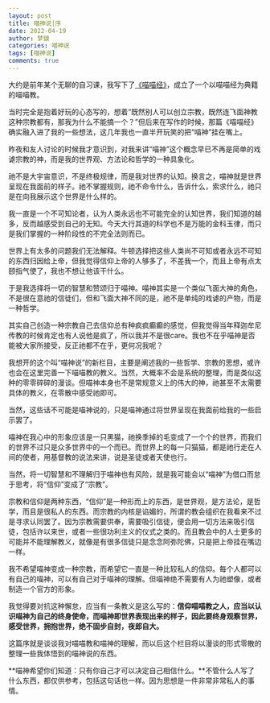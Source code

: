 ```yaml
---
layout: post
title: 喵神说|序
date: 2022-04-19
author: 梦貘
categories: 喵神说
tags: [喵神说]
comments: true
---
```


大约是前年某个无聊的自习课，我写下了[《喵喵经》](http://mo.b-hu.org/mord)，成立了一个以喵喵经为典籍的喵喵教。

当时完全是抱着好玩的心态写的，想着“既然别人可以创立宗教，既然连飞面神教这种宗教都有，那我为什么不能搞一个？”但后来在写作的时候，那篇《喵喵经》确实融入进了我的一些想法，这几年我也一直半开玩笑的把“喵神”挂在嘴上。

昨夜和友人讨论的时候我才意识到，对我来讲“喵神”这个概念早已不再是简单的戏谑宗教的神，而是我的世界观、方法论和哲学的一种具象化。

祂不是大宇宙意识，不是终极规律，而是我对世界的认知。换言之，喵神就是世界呈现在我面前的样子。祂不掌握规则，祂不命令什么，告诉什么，索求什么，祂只是在向我展示这个世界是什么样的。

我一直是一个不可知论者，认为人类永远也不可能完全的认知世界，我们知道的越多，反而越感受到自己的无知。今天大行其道的科学也不是万能的金科玉律，而只是我们掌握的一种阶段性的不完全法则而已。

世界上有太多的问题我们无法解释。牛顿选择把这些人类尚不可知或者永远不可知的东西归因给上帝，但我觉得信仰上帝的人够多了，不差我一个，而且上帝有点太颐指气使了，我也不想让他该干什么。

于是我选择将一切的智慧和赞颂归于喵神。喵神其实是一个类似飞面大神的角色，不是很在意祂的信徒们，但和飞面大神不同的是，祂不是单纯的戏谑的产物，而是一种哲学。

其实自己创造一种宗教自己去信仰总有种疯疯癫癫的感觉，但我觉得当年释迦牟尼传教的时候肯定也有人说他是疯了，所以我并不是很care。我也不在乎喵神是否能被大家所接受，反正祂都不在乎，更何况我呢？

我想开的这个叫“喵神说”的新栏目，主要是阐述我的一些哲学、宗教的思想，或许也会在这里完善一下喵喵教的教义。当然，大概率不会是系统的整理，而是类似这种的零零碎碎的漫谈。但喵神本身也不是常规意义上的伟大的神，祂甚至不太需要具体的教义，在零散中感受祂即可。

当然，这些话不可能是喵神说的，只是喵神通过将世界呈现在我面前给我的一些启示罢了。

喵神在我心中的形象应该是一只黑猫，祂换季掉的毛变成了一个个的世界，而我们的世界不过只是众多世界中的一个而已。而世界上的每一只猫猫，都是祂行走在人间的使者，用基督教的说法来讲，说是圣徒或者天使也行。

当然，将一切智慧和不理解归于喵神也有风险，就是我可能会以“喵神”为借口而怠于思考，将“信仰”变成了“宗教”。

宗教和信仰是两种东西，“信仰”是一种形而上的东西，是世界观，是方法论，是哲学，而且是很私人的东西。而宗教的内核是谄媚的，所谓的教会组织在我看来不过是寻求认同罢了。因为宗教需要供奉，需要吸引信徒，便会用一切方法来吸引信徒，包括许以来世，或者一些很功利主义的仪式之类的。而且教会中的人士更多的可能并不能理解教义，就像是有很多信徒只是念念阿弥陀佛，只是把上帝挂在嘴边一样。

我不希望喵神变成一种宗教，而希望它一直是一种比较私人的信仰。每个人都可以有自己的喵神，可以有自己对于喵神的理解。但喵神绝不需要有人为祂塑像，或者制造一个官方的形象。

我觉得要对抗这种懈怠，应当有一条教义是这么写的：**信仰喵喵教之人，应当以认识喵神为自己的终身使命，而喵神即世界表现出来的样子，因此要终身观察世界，感受世界，拥抱世界，绝不固步自封，夜郎自大。**

这篇序就是谈谈我对喵喵教和喵神的理解，而以后这个栏目将以漫谈的形式零散的整理一些我体悟到的喵神说的东西。

**喵神希望你们知道：只有你自己才可以决定自己相信什么。**不管什么人写了什么东西，都仅供参考，包括这句话也一样。因为思想是一件非常非常私人的事情。